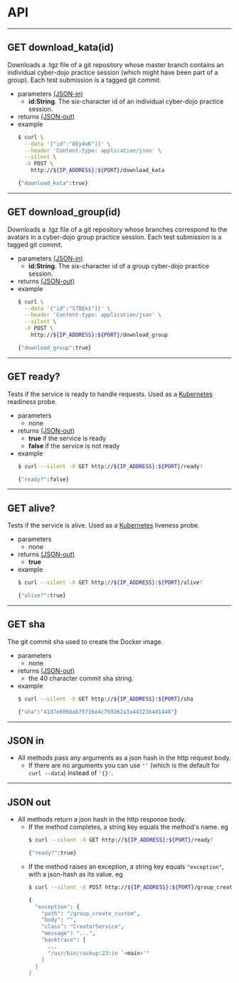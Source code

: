 # API

- - - -
## GET download_kata(id)
Downloads a .tgz file of a git repository whose master branch
contains an individual cyber-dojo practice session (which might
have been part of a group). Each test submission is a tagged 
git commit.
- parameters [(JSON-in)](#json-in)
  * **id:String**.
  The six-character id of an individual cyber-dojo practice session. 
- returns [(JSON-out)](#json-out)
- example
  ```bash
  $ curl \
    --data '{"id":"8Ey4xK"]}' \
    --header 'Content-type: application/json' \
    --silent \
    -X POST \
      http://${IP_ADDRESS}:${PORT}/download_kata

  {"download_kata":true}
  ```


- - - -
## GET download_group(id)
Downloads a .tgz file of a git repository whose branches 
correspond to the avatars in a cyber-dojo group practice session.
Each test submission is a tagged git commit.
- parameters [(JSON-in)](#json-in)
  * **id:String**.
  The six-character id of a group cyber-dojo practice session. 
- returns [(JSON-out)](#json-out)
- example
  ```bash
  $ curl \
    --data '{"id":"S78Ek1"]}' \
    --header 'Content-type: application/json' \
    --silent \
    -X POST \
      http://${IP_ADDRESS}:${PORT}/download_group

  {"download_group":true}
  ```


- - - -
## GET ready?
Tests if the service is ready to handle requests.
Used as a [Kubernetes](https://kubernetes.io/) readiness probe.
- parameters
  * none
- returns [(JSON-out)](#json-out)
  * **true** if the service is ready
  * **false** if the service is not ready
- example
  ```bash     
  $ curl --silent -X GET http://${IP_ADDRESS}:${PORT}/ready?

  {"ready?":false}
  ```

- - - -
## GET alive?
Tests if the service is alive.
Used as a [Kubernetes](https://kubernetes.io/) liveness probe.  
- parameters
  * none
- returns [(JSON-out)](#json-out)
  * **true**
- example
  ```bash     
  $ curl --silent -X GET http://${IP_ADDRESS}:${PORT}/alive?

  {"alive?":true}
  ```

- - - -
## GET sha
The git commit sha used to create the Docker image.
- parameters
  * none
- returns [(JSON-out)](#json-out)
  * the 40 character commit sha string.
- example
  ```bash     
  $ curl --silent -X GET http://${IP_ADDRESS}:${PORT}/sha

  {"sha":"41d7e6068ab75716e4c7b9262a3a44323b4d1448"}
  ```
  
- - - -
## JSON in
- All methods pass any arguments as a json hash in the http request body.
  * If there are no arguments you can use `''` (which is the default
    for `curl --data`) instead of `'{}'`.

- - - -
## JSON out      
- All methods return a json hash in the http response body.
  * If the method completes, a string key equals the method's name. eg
    ```bash
    $ curl --silent -X GET http://${IP_ADDRESS}:${PORT}/ready?

    {"ready?":true}
    ```
  * If the method raises an exception, a string key equals `"exception"`, with
    a json-hash as its value. eg
    ```bash
    $ curl --silent -X POST http://${IP_ADDRESS}:${PORT}/group_create_custom | jq      

    {
      "exception": {
        "path": "/group_create_custom",
        "body": "",
        "class": "CreatorService",
        "message": "...",
        "backtrace": [
          ...
          "/usr/bin/rackup:23:in `<main>'"
        ]
      }
    }
    ```
  
